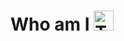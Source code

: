 ### <h1>Who am I <img alt="Thinking Hard" width="32" src="https://acegif.com/wp-content/gif/thinking-emoji-30.gif">
